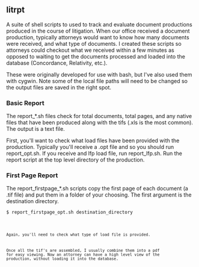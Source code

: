 ## litrpt

A suite of shell scripts to used to track and evaluate document productions produced in the course of litigation.  When our office received a document production, typically attorneys would want to know how many documents were received, and what type of documents.  I created these scripts so attorneys could checkout what we received within a few minutes as opposed to waiting to get the documents processed and loaded into the database (Concordance, Relativity, etc.).

These were originally developed for use with bash, but I've also used them with cygwin.  Note some of the local file paths will need to be changed so the output files are saved in the right spot.

### Basic Report

The report_*.sh files check for total documents, total pages, and any native files that have been produced along with the tifs (.xls is the most common).  The output is a text file.

First, you'll want to check what load files have been provided with the production.  Typically you'll receive a .opt file and so you should run report_opt.sh.  If you receive and lfp load file, run report_lfp.sh.  Run the report script at the top level directory of the production.

### First Page Report

The report_firstpage_*.sh scripts copy the first page of each document (a .tif file) and put them in a folder of your choosing.  The first argument is the destination directory.

<pre><code>$ report_firstpage_opt.sh destination_directory</pre><code>

Again, you'll need to check what type of load file is provided.

Once all the tif's are assembled, I usually combine them into a pdf for easy viewing.  Now an attorney can have a high level view of the production, without loading it into the database.  
